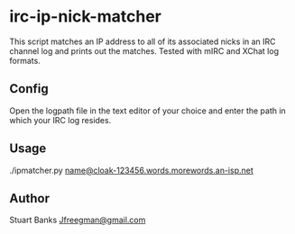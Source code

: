 irc-ip-nick-matcher
===================

This script matches an IP address to all of its associated nicks in an IRC channel log
and prints out the matches. Tested with mIRC and XChat log formats.

Config
------
Open the logpath file in the text editor of your choice and enter the path in which your IRC log resides.

Usage
-----
./ipmatcher.py name@cloak-123456.words.morewords.an-isp.net

Author
------
Stuart Banks Jfreegman@gmail.com
